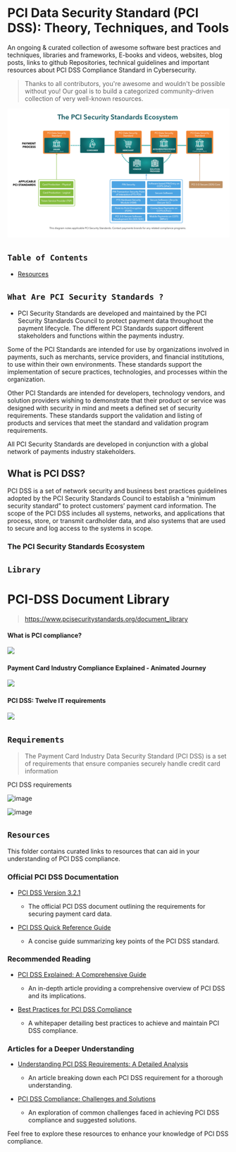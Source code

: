 # PCI Data Security Standard (PCI DSS): Theory, Techniques, and Tools


An ongoing & curated collection of awesome software best practices and techniques, libraries and frameworks, E-books and videos, websites, blog posts, links to github Repositories, technical guidelines and important resources about  PCI DSS Compliance Standard in Cybersecurity.
> Thanks to all contributors, you're awesome and wouldn't be possible without you! Our goal is to build a categorized community-driven collection of very well-known resources.


![ecossytem](https://github.com/paulveillard/cybersecurity-pci-dss-compliance/blob/main/img/pci_security_standard_ecosystem.png)

## `Table of Contents`
- [Resources](#resources)


## `What Are PCI Security Standards ?`
- PCI Security Standards are developed and maintained by the PCI Security Standards Council to protect payment data throughout the payment lifecycle. The different PCI Standards support different stakeholders and functions within the payments industry.

Some of the PCI Standards are intended for use by organizations involved in payments, such as merchants, service providers, and financial institutions, to use within their own environments. These standards support the implementation of secure practices, technologies, and processes within the organization.

Other PCI Standards are intended for developers, technology vendors, and solution providers wishing to demonstrate that their product or service was designed with security in mind and meets a defined set of security requirements. These standards support the validation and listing of products and services that meet the standard and validation program requirements.

All PCI Security Standards are developed in conjunction with a global network of payments industry stakeholders.


## What is PCI DSS?
PCI DSS is a set of network security and business best practices guidelines adopted by the PCI Security Standards Council to establish a “minimum security standard” to protect customers’ payment card information. The scope of the PCI DSS includes all systems, networks, and applications that process, store, or transmit cardholder data, and also systems that are used to secure and log access to the systems in scope.


### The PCI Security Standards Ecosystem

## `Library`

PCI-DSS Document Library
========================
> https://www.pcisecuritystandards.org/document_library

#### What is PCI compliance?
[![](https://i.ytimg.com/vi/b6xplJbic6s/hqdefault.jpg)](https://www.youtube.com/watch?v=b6xplJbic6s)

#### Payment Card Industry Compliance Explained - Animated Journey
[![](https://i.ytimg.com/vi/4MRKENpQqs8/hqdefault.jpg)](https://www.youtube.com/watch?v=4MRKENpQqs8)

#### PCI DSS: Twelve IT requirements
[![](https://i.ytimg.com/vi/HiN93kp6Dgc/hqdefault.jpg)](https://www.youtube.com/watch?v=HiN93kp6Dgc)

## `Requirements`
> The Payment Card Industry Data Security Standard (PCI DSS) is a set of requirements that ensure companies securely handle credit card information

PCI DSS requirements

![image](https://github.com/user-attachments/assets/79087e3e-d8ce-4cf6-b81b-f0a00df92f59)


![image](https://github.com/user-attachments/assets/eb187189-c014-4a72-af09-3b31dc9d32fc)





## `Resources`

This folder contains curated links to resources that can aid in your understanding of PCI DSS compliance.

### Official PCI DSS Documentation

- [PCI DSS Version 3.2.1](https://www.pcisecuritystandards.org/documents/PCI_DSS_v3-2-1.pdf)
  - The official PCI DSS document outlining the requirements for securing payment card data.

- [PCI DSS Quick Reference Guide](https://www.pcisecuritystandards.org/documents/PCI_DSS_Quick_Reference_Guide.pdf)
  - A concise guide summarizing key points of the PCI DSS standard.

### Recommended Reading

- [PCI DSS Explained: A Comprehensive Guide](https://www.itgovernance.eu/blog/en/a-guide-to-the-4-pci-dss-compliance-levels)
  - An in-depth article providing a comprehensive overview of PCI DSS and its implications.

- [Best Practices for PCI DSS Compliance](https://www.bluefin.com/bluefin-news/12-best-practices-pci-dss-compliance/)
  - A whitepaper detailing best practices to achieve and maintain PCI DSS compliance.

### Articles for a Deeper Understanding

- [Understanding PCI DSS Requirements: A Detailed Analysis](https://www.endpointprotector.com/blog/pci-dss-compliance-what-is-pci-dss-requirements-best-practices/)
  - An article breaking down each PCI DSS requirement for a thorough understanding.

- [PCI DSS Compliance: Challenges and Solutions](https://cipher.com/blog/top-5-challenges-of-pci-dss-compliance/)
  - An exploration of common challenges faced in achieving PCI DSS compliance and suggested solutions.

Feel free to explore these resources to enhance your knowledge of PCI DSS compliance.


